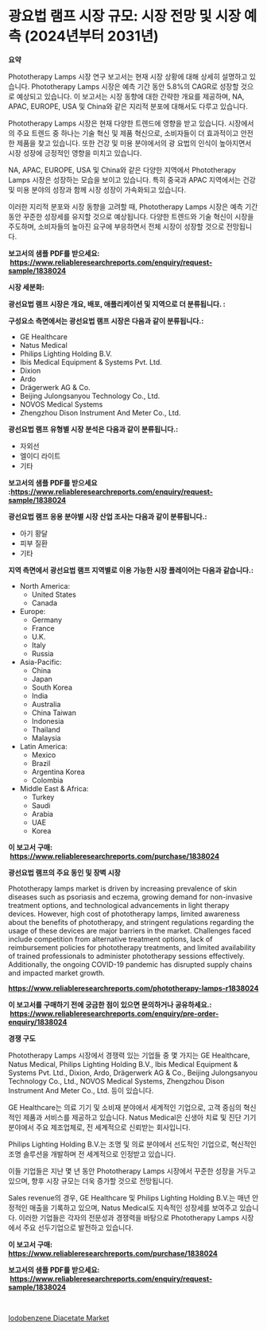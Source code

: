 <p><h1>광요법 램프 시장 규모: 시장 전망 및 시장 예측 (2024년부터 2031년)</h1></p><p><strong>요약</strong></p>
<p><p>Phototherapy Lamps 시장 연구 보고서는 현재 시장 상황에 대해 상세히 설명하고 있습니다. Phototherapy Lamps 시장은 예측 기간 동안 5.8%의 CAGR로 성장할 것으로 예상되고 있습니다. 이 보고서는 시장 동향에 대한 간략한 개요를 제공하며, NA, APAC, EUROPE, USA 및 China와 같은 지리적 분포에 대해서도 다루고 있습니다.</p><p>Phototherapy Lamps 시장은 현재 다양한 트렌드에 영향을 받고 있습니다. 시장에서의 주요 트렌드 중 하나는 기술 혁신 및 제품 혁신으로, 소비자들이 더 효과적이고 안전한 제품을 찾고 있습니다. 또한 건강 및 미용 분야에서의 광 요법의 인식이 높아지면서 시장 성장에 긍정적인 영향을 미치고 있습니다.</p><p>NA, APAC, EUROPE, USA 및 China와 같은 다양한 지역에서 Phototherapy Lamps 시장은 성장하는 모습을 보이고 있습니다. 특히 중국과 APAC 지역에서는 건강 및 미용 분야의 성장과 함께 시장 성장이 가속화되고 있습니다.</p><p>이러한 지리적 분포와 시장 동향을 고려할 때, Phototherapy Lamps 시장은 예측 기간 동안 꾸준한 성장세를 유지할 것으로 예상됩니다. 다양한 트렌드와 기술 혁신이 시장을 주도하며, 소비자들의 높아진 요구에 부응하면서 전체 시장이 성장할 것으로 전망됩니다.</p></p>
<p><strong>보고서의 샘플 PDF를 받으세요: &nbsp;<a href="https://www.reliableresearchreports.com/enquiry/request-sample/1838024">https://www.reliableresearchreports.com/enquiry/request-sample/1838024</a></strong></p>
<p><strong>시장 세분화:</strong></p>
<p><strong> 광선요법 램프 시장은 개요, 배포, 애플리케이션 및 지역으로 더 분류됩니다. :</strong></p>
<p><strong>구성요소 측면에서는 광선요법 램프 시장은 다음과 같이 분류됩니다.:</strong></p>
<p><ul><li>GE Healthcare</li><li>Natus Medical</li><li>Philips Lighting Holding B.V.</li><li>Ibis Medical Equipment & Systems Pvt. Ltd.</li><li>Dixion</li><li>Ardo</li><li>Drägerwerk AG & Co.</li><li>Beijing Julongsanyou Technology Co., Ltd.</li><li>NOVOS Medical Systems</li><li>Zhengzhou Dison Instrument And Meter Co., Ltd.</li></ul></p>
<p><strong> 광선요법 램프 유형별 시장 분석은 다음과 같이 분류됩니다.:</strong></p>
<p><ul><li>자외선</li><li>엘이디 라이트</li><li>기타</li></ul></p>
<p><strong>보고서의 샘플 PDF를 받으세요 :<a href="https://www.reliableresearchreports.com/enquiry/request-sample/1838024">https://www.reliableresearchreports.com/enquiry/request-sample/1838024</a></strong></p>
<p><strong> 광선요법 램프 응용 분야별 시장 산업 조사는 다음과 같이 분류됩니다.:</strong></p>
<p><ul><li>아기 황달</li><li>피부 질환</li><li>기타</li></ul></p>
<p><strong>지역 측면에서 광선요법 램프 지역별로 이용 가능한 시장 플레이어는 다음과 같습니다.:</strong></p>
<p><ul>
    <li>
        North America:
        <ul>
            <li>United States</li>
            <li>Canada</li>
        </ul>
    </li>
    <li>
        Europe:
        <ul>
            <li>Germany</li>
            <li>France</li>
            <li>U.K.</li>
            <li>Italy</li>
            <li>Russia</li>
        </ul>
    </li>
    <li>
        Asia-Pacific:
        <ul>
            <li>China</li>
            <li>Japan</li>
            <li>South Korea</li>
            <li>India</li>
            <li>Australia</li>
            <li>China Taiwan</li>
            <li>Indonesia</li>
            <li>Thailand</li>
            <li>Malaysia</li>
        </ul>
    </li>
    <li>
        Latin America:
        <ul>
            <li>Mexico</li>
            <li>Brazil</li>
            <li>Argentina Korea</li>
            <li>Colombia</li>
        </ul>
    </li>
    <li>
        Middle East & Africa:
        <ul>
            <li>Turkey</li>
            <li>Saudi</li>
            <li>Arabia</li>
            <li>UAE</li>
            <li>Korea</li>
        </ul>
    </li>
    </ul></p>
<p><strong>이 보고서 구매: &nbsp;<a href="https://www.reliableresearchreports.com/purchase/1838024">https://www.reliableresearchreports.com/purchase/1838024</a></strong></p>
<p><strong>광선요법 램프의 주요 동인 및 장벽 시장</strong></p>
<p><p>Phototherapy lamps market is driven by increasing prevalence of skin diseases such as psoriasis and eczema, growing demand for non-invasive treatment options, and technological advancements in light therapy devices. However, high cost of phototherapy lamps, limited awareness about the benefits of phototherapy, and stringent regulations regarding the usage of these devices are major barriers in the market. Challenges faced include competition from alternative treatment options, lack of reimbursement policies for phototherapy treatments, and limited availability of trained professionals to administer phototherapy sessions effectively. Additionally, the ongoing COVID-19 pandemic has disrupted supply chains and impacted market growth.</p></p>
<p><strong><a href="https://www.reliableresearchreports.com/phototherapy-lamps-r1838024">https://www.reliableresearchreports.com/phototherapy-lamps-r1838024</a></strong></p>
<p><strong>이 보고서를 구매하기 전에 궁금한 점이 있으면 문의하거나 공유하세요.: &nbsp;<a href="https://www.reliableresearchreports.com/enquiry/pre-order-enquiry/1838024">https://www.reliableresearchreports.com/enquiry/pre-order-enquiry/1838024</a></strong></p>
<p><strong>경쟁 구도</strong></p>
<p><p>Phototherapy Lamps 시장에서 경쟁력 있는 기업들 중 몇 가지는 GE Healthcare, Natus Medical, Philips Lighting Holding B.V., Ibis Medical Equipment & Systems Pvt. Ltd., Dixion, Ardo, Drägerwerk AG & Co., Beijing Julongsanyou Technology Co., Ltd., NOVOS Medical Systems, Zhengzhou Dison Instrument And Meter Co., Ltd. 등이 있습니다.</p><p>GE Healthcare는 의료 기기 및 소비재 분야에서 세계적인 기업으로, 고객 중심의 혁신적인 제품과 서비스를 제공하고 있습니다. Natus Medical은 신생아 치료 및 진단 기기 분야에서 주요 제조업체로, 전 세계적으로 신뢰받는 회사입니다.</p><p>Philips Lighting Holding B.V.는 조명 및 의료 분야에서 선도적인 기업으로, 혁신적인 조명 솔루션을 개발하며 전 세계적으로 인정받고 있습니다.</p><p>이들 기업들은 지난 몇 년 동안 Phototherapy Lamps 시장에서 꾸준한 성장을 거두고 있으며, 향후 시장 규모는 더욱 증가할 것으로 전망됩니다.</p><p>Sales revenue의 경우, GE Healthcare 및 Philips Lighting Holding B.V.는 매년 안정적인 매출을 기록하고 있으며, Natus Medical도 지속적인 성장세를 보여주고 있습니다. 이러한 기업들은 각자의 전문성과 경쟁력을 바탕으로 Phototherapy Lamps 시장에서 주요 선두기업으로 발전하고 있습니다.</p></p>
<p><strong>이 보고서 구매: &nbsp; <a href="https://www.reliableresearchreports.com/purchase/1838024">https://www.reliableresearchreports.com/purchase/1838024</a></strong></p>
<p><strong>보고서의 샘플 PDF를 받으세요: &nbsp;<a href="https://www.reliableresearchreports.com/enquiry/request-sample/1838024">https://www.reliableresearchreports.com/enquiry/request-sample/1838024</a></strong><strong></strong></p>
<p>&nbsp;</p>
<p><p><a href="https://fearless-okapi-6c8.notion.site/Iodobenzene-Diacetate-Market-Analysis-Examines-its-Scope-on-Growth-Opportunities-and-Forecasted-Tre-7ae41f40db0d459bb9130869c354a12a">Iodobenzene Diacetate Market</a></p></p>